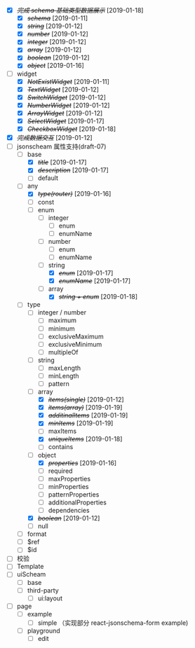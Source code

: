 * [X] ~~*完成 schema 基础类型数据展示*~~ [2019-01-18]
  * [X] ~~*schema*~~ [2019-01-11]
  * [X] ~~*string*~~ [2019-01-12]
  * [X] ~~*number*~~ [2019-01-12]
  * [X] ~~*integer*~~ [2019-01-12]
  * [X] ~~*array*~~ [2019-01-12]
  * [X] ~~*boolean*~~ [2019-01-12]
  * [X] ~~*object*~~ [2019-01-16]
* [ ] widget
  * [X] ~~*NotExistWidget*~~ [2019-01-11]
  * [X] ~~*TextWidget*~~ [2019-01-12]
  * [X] ~~*SwitchWidget*~~ [2019-01-12]
  * [X] ~~*NumberWidget*~~ [2019-01-12]
  * [X] ~~*ArrayWidget*~~ [2019-01-12]
  * [X] ~~*SelectWidget*~~ [2019-01-17]
  * [X] ~~*CheckboxWidget*~~ [2019-01-18]
* [X] ~~*完成数据交互*~~ [2019-01-12]
* [ ] jsonscheam 属性支持(draft-07)
  * [ ] base
    * [X] ~~*title*~~ [2019-01-17]
    * [X] ~~*description*~~ [2019-01-17]
    * [ ] default
  * [ ] any
    * [X] ~~*type(router)*~~ [2019-01-16]
    * [ ] const
    * [ ] enum
      * [ ] integer
        * [ ] enum
        * [ ] enumName
      * [ ] number
        * [ ] enum
        * [ ] enumName
      * [ ] string
        * [X] ~~*enum*~~ [2019-01-17]
        * [X] ~~*enumName*~~ [2019-01-17]
      * [ ] array
        * [X] ~~*string + enum*~~ [2019-01-18]
  * [ ] type
    * [ ] integer / number
      * [ ] maximum
      * [ ] minimum
      * [ ] exclusiveMaximum
      * [ ] exclusiveMinimum
      * [ ] multipleOf
    * [ ] string
      * [ ] maxLength
      * [ ] minLength
      * [ ] pattern
    * [ ] array
      * [X] ~~*items(single)*~~ [2019-01-12]
      * [X] ~~*items(array)*~~ [2019-01-19]
      * [X] ~~*additinalItems*~~ [2019-01-19]
      * [X] ~~*minItems*~~ [2019-01-19]
      * [ ] maxItems
      * [X] ~~*uniqueItems*~~ [2019-01-18]
      * [ ] contains
    * [ ] object
      * [X] ~~*properties*~~ [2019-01-16]
      * [ ] required
      * [ ] maxProperties
      * [ ] minProperties
      * [ ] patternProperties
      * [ ] additionalProperties
      * [ ] dependencies
    * [X] ~~*boolean*~~ [2019-01-12]
    * [ ] null
  * [ ] format
  * [ ] $ref
  * [ ] $id

* [ ] 校验
* [ ] Template
* [ ] uiScheam
  * [ ] base
  * [ ] third-party
    * [ ] ui:layout

* [ ] page
  * [ ] example
    * [ ] simple （实现部分 react-jsonschema-form example)
  * [ ] playground
    * [ ] edit

